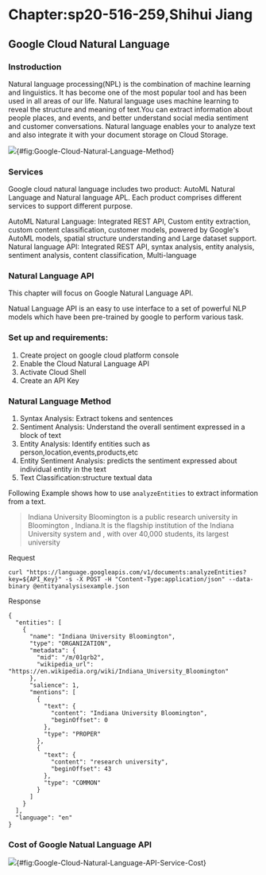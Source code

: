 # Chapter:sp20-516-259,Shihui Jiang

## Google Cloud Natural Language 


### Instroduction 

Natural language processing(NPL) is the combination of machine learning and
linguistics. It has become one of the most popular tool and has been used in
all areas of our life.  Natural language uses machine learning to reveal the
structure and meaning of text.You can extract information about people
places, and events, and better understand social media sentiment and customer
conversations. Natural language enables your to analyze text and also
integrate it with your document storage on Cloud Storage.

![](images/natural_language_method.jpg){#fig:Google-Cloud-Natural-Language-Method}

### Services

Google cloud natural language includes two product: AutoML Natural Language and 
Natural language APL. Each product comprises different services to support 
different purpose. 


AutoML Natural Language: Integrated REST API, Custom entity extraction, custom 
content classification, customer models, powered by Google's AutoML models,
spatial structure understanding and Large dataset support.
Natural language API: Integrated REST API, syntax analysis, entity analysis, 
sentiment analysis, content classification, Multi-language


### Natural Language API 


This chapter will focus on Google Natural Language API. 

Natual Language API is an easy to use interface to a set of powerful NLP
 models which have been pre-trained by google to perform various task. 


### Set up and requirements: 

1. Create project on google cloud platform console 
2. Enable the Cloud Natural Language API 
3. Activate Cloud Shell 
4. Create an API Key 

### Natural Language Method 

1. Syntax Analysis: Extract tokens and sentences
2. Sentiment Analysis: Understand the overall sentiment expressed in a block of text
3. Entity Analysis: Identify entities such as person,location,events,products,etc
4. Entity Sentiment Analysis: predicts the sentiment expressed about individual
entity in the text
5. Text Classification:structure textual data 

Following Example shows how to use `analyzeEntities` to extract 
information from a text. 

>Indiana University Bloomington is a public research university in Bloomington
, Indiana.It is the flagship institution of the Indiana University system and
, with over 40,000 students, its largest university

Request 

~~~
curl "https://language.googleapis.com/v1/documents:analyzeEntities?key=${API_Key}" -s -X POST -H "Content-Type:application/json" --data-binary @entityanalysisexample.json
~~~

Response

~~~
{
  "entities": [
    {
      "name": "Indiana University Bloomington",
      "type": "ORGANIZATION",
      "metadata": {
        "mid": "/m/01qrb2",
        "wikipedia_url": "https://en.wikipedia.org/wiki/Indiana_University_Bloomington"
      },
      "salience": 1,
      "mentions": [
        {
          "text": {
            "content": "Indiana University Bloomington",
            "beginOffset": 0
          },
          "type": "PROPER"
        },
        {
          "text": {
            "content": "research university",
            "beginOffset": 43
          },
          "type": "COMMON"
        }
      ]
    }
  ],
  "language": "en"
}

~~~



### Cost of Google Natual Language API 

![](images/natural_language_service_cost.jpg){#fig:Google-Cloud-Natural-Language-API-Service-Cost}





